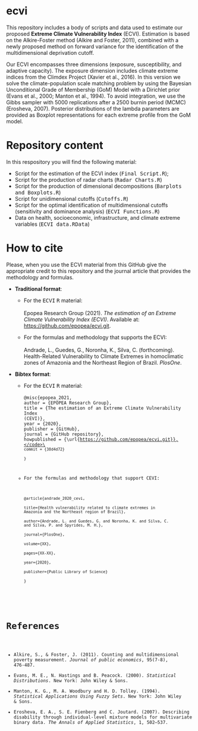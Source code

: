 # ecvi
This repository includes a body of scripts and data used to estimate our proposed **Extreme Climate Vulnerability Index** (ECVI). Estimation is based on the Alkire-Foster method (Alkire and Foster, 2011), combined with a newly proposed method on forward variance for the identification of the multidimensional deprivation cutoff.

Our ECVI encompasses three dimensions (exposure, susceptibility, and adaptive capacity). The exposure dimension includes climate extreme indices from the Climdex Project (Xavier et al., 2016). In this version we solve the climate-population scale matching problem by using the Bayesian Unconditional Grade of Membership (GoM) Model with a Dirichlet prior (Evans et al., 2000; Manton et al., 1994). To avoid integration, we use the Gibbs sampler with 5000 replications after a 2500 burnin period (MCMC) (Erosheva, 2007). Posterior distributions of the lambda parameters are provided as Boxplot representations for each extreme profile from the GoM model.

# Repository content
In this respository you will find the following material:
* Script for the estimation of the ECVI index (<tt>Final Script.R</tt>);
* Script for the production of radar charts (<tt>Radar Charts.R</tt>)
* Script for the production of dimensional decompositions (<tt>Barplots and Boxplots.R</tt>)
* Script for unidimensional cutoffs (<tt>Cutoffs.R</tt>)
* Script for the optimal identification of multidimensional cutoffs (sensitivity and dominance analysis) (<tt>ECVI Functions.R</tt>)
* Data on health, socioeconomic, infrastructure, and climate extreme variables (<tt>ECVI data.RData</tt>)

# How to cite

Please, when you use the ECVI material from this GitHub give the appropriate credit to this repository and the journal article that provides the methodology and formulas.

* **Traditional format**:

  - For the <tt>ECVI</tt> <tt>R</tt> material:\
  \
  Epopea Research Group (2021). *The estimation of an Extreme Climate Vulnerability Index (ECVI)*. Available at: <https://github.com/epopea/ecvi.git>.
  
  - For the formulas and methodology that supports the ECVI:\
  \
    Andrade, L., Guedes, G., Noronha, K., Silva, C. (forthcoming). Health-Related Vulnerability to Climate Extremes in homoclimatic zones of Amazonia and the Northeast Region of Brazil. *PlosOne*.
    
* **Bibtex format**:

  - For the <tt>ECVI</tt> <tt>R</tt> material:\
  \
  <code>@misc{epopea_2021,</code>\
  <code>author = {EPOPEA Research Group},</code>\
  <code>title = {The estimation of an Extreme Climate Vulnerability Index (CEVI)},</code>\
  <code>year = {2020},</code>\
  <code>publisher = {GitHub},</code>\
  <code>journal = {GitHub repository},</code>\
  <code>howpublished = {\url{https://github.com/epopea/ecvi.git}},</code>\
  <code>commit = {38d4d72}</code>\
  <code>}</code>
  
  - For the formulas and methodology that support CEVI:\
  \
  <code>@article{andrade_2020_cevi,</code>\
  <code>title={Health vulnerability related to climate extremes in Amazonia and the Northeast region of Brazil},</code>\
  <code>author={Andrade, L. and Guedes, G. and Noronha, K. and Silva, C. and Silva, P. and Spyrides, M. H.},</code>\
  <code>journal={PlosOne},</code>\
  <code>volume={XX},</code>\
  <code>pages={XX-XX},</code>\
  <code>year={2020},</code>\
  <code>publisher={Public Library of Science}</code>\
  <code>}</code>

# References
* Alkire, S., & Foster, J. (2011). Counting and multidimensional poverty measurement. *Journal of public economics*, 95(7-8), 476-487.
* Evans, M. E., N. Hastings and B. Peacock. (2000). *Statistical Distributions*. New York: John Wiley & Sons.
* Manton, K. G., M. A. Woodbury and H. D. Tolley. (1994). *Statistical Applications Using Fuzzy Sets*. New York: John Wiley & Sons.
* Erosheva, E. A., S. E. Fienberg and C. Joutard. (2007). Describing disability through individual-level mixture models for multivariate binary data. *The Annals of Applied Statistics*, 1, 502–537.

